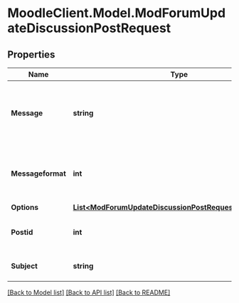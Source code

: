 # MoodleClient.Model.ModForumUpdateDiscussionPostRequest

## Properties

Name | Type | Description | Notes
------------ | ------------- | ------------- | -------------
**Message** | **string** | Updated post message (HTML assumed if messageformat is not provided) | [optional] [default to ""]
**Messageformat** | **int** | message format (1 &#x3D; HTML, 0 &#x3D; MOODLE, 2 &#x3D; PLAIN, or 4 &#x3D; MARKDOWN) | [optional] [default to 1]
**Options** | [**List&lt;ModForumUpdateDiscussionPostRequestOptionsInner&gt;**](ModForumUpdateDiscussionPostRequestOptionsInner.md) |  | [optional] 
**Postid** | **int** | Post to be updated. It can be a discussion topic post. | [default to null]
**Subject** | **string** | Updated post subject | [optional] [default to ""]

[[Back to Model list]](../README.md#documentation-for-models) [[Back to API list]](../README.md#documentation-for-api-endpoints) [[Back to README]](../README.md)

